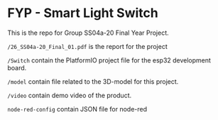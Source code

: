 # FYP - Smart Light Switch

This is the repo for Group SS04a-20 Final Year Project.

`/26_SS04a-20_Final_01.pdf` is the report for the project

`/Switch` contain the PlatformIO project file for the esp32 development board.

`/model` contain file related to the 3D-model for this project.

`/video` contain demo video of the product.

`node-red-config` contain JSON file for node-red
